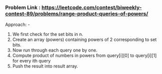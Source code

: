 ### Problem Link : https://leetcode.com/contest/biweekly-contest-89/problems/range-product-queries-of-powers/

Approach: -
1. We first check for the set bits in n.
2. Create an array (powers) containing powers of 2 corresponding to set bits.
3. Now run through each query one by one.
4. Compute product of numbers in powers from query[i][0] to query[i][1] for every ith query
5. Push the result into result array.